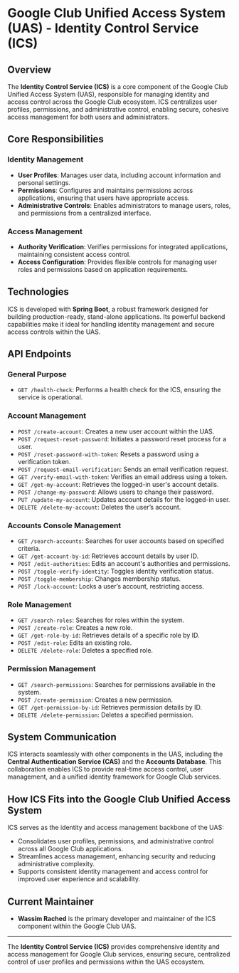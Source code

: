 # Google Club Unified Access System (UAS) - Identity Control Service (ICS)

## Overview

The **Identity Control Service (ICS)** is a core component of the Google Club Unified Access System (UAS), responsible for managing identity and access control across the Google Club ecosystem. ICS centralizes user profiles, permissions, and administrative control, enabling secure, cohesive access management for both users and administrators.

## Core Responsibilities

### Identity Management
- **User Profiles**: Manages user data, including account information and personal settings.
- **Permissions**: Configures and maintains permissions across applications, ensuring that users have appropriate access.
- **Administrative Controls**: Enables administrators to manage users, roles, and permissions from a centralized interface.

### Access Management
- **Authority Verification**: Verifies permissions for integrated applications, maintaining consistent access control.
- **Access Configuration**: Provides flexible controls for managing user roles and permissions based on application requirements.

## Technologies

ICS is developed with **Spring Boot**, a robust framework designed for building production-ready, stand-alone applications. Its powerful backend capabilities make it ideal for handling identity management and secure access controls within the UAS.

## API Endpoints

### General Purpose
- `GET /health-check`: Performs a health check for the ICS, ensuring the service is operational.

### Account Management
- `POST /create-account`: Creates a new user account within the UAS.
- `POST /request-reset-password`: Initiates a password reset process for a user.
- `POST /reset-password-with-token`: Resets a password using a verification token.
- `POST /request-email-verification`: Sends an email verification request.
- `GET /verify-email-with-token`: Verifies an email address using a token.
- `GET /get-my-account`: Retrieves the logged-in user's account details.
- `POST /change-my-password`: Allows users to change their password.
- `PUT /update-my-account`: Updates account details for the logged-in user.
- `DELETE /delete-my-account`: Deletes the user’s account.

### Accounts Console Management
- `GET /search-accounts`: Searches for user accounts based on specified criteria.
- `GET /get-account-by-id`: Retrieves account details by user ID.
- `POST /edit-authorities`: Edits an account's authorities and permissions.
- `POST /toggle-verify-identity`: Toggles identity verification status.
- `POST /toggle-membership`: Changes membership status.
- `POST /lock-account`: Locks a user’s account, restricting access.

### Role Management
- `GET /search-roles`: Searches for roles within the system.
- `POST /create-role`: Creates a new role.
- `GET /get-role-by-id`: Retrieves details of a specific role by ID.
- `POST /edit-role`: Edits an existing role.
- `DELETE /delete-role`: Deletes a specified role.

### Permission Management
- `GET /search-permissions`: Searches for permissions available in the system.
- `POST /create-permission`: Creates a new permission.
- `GET /get-permission-by-id`: Retrieves permission details by ID.
- `DELETE /delete-permission`: Deletes a specified permission.

## System Communication

ICS interacts seamlessly with other components in the UAS, including the **Central Authentication Service (CAS)** and the **Accounts Database**. This collaboration enables ICS to provide real-time access control, user management, and a unified identity framework for Google Club services.

## How ICS Fits into the Google Club Unified Access System

ICS serves as the identity and access management backbone of the UAS:
- Consolidates user profiles, permissions, and administrative control across all Google Club applications.
- Streamlines access management, enhancing security and reducing administrative complexity.
- Supports consistent identity management and access control for improved user experience and scalability.

## Current Maintainer

- **Wassim Rached** is the primary developer and maintainer of the ICS component within the Google Club UAS.

---

The **Identity Control Service (ICS)** provides comprehensive identity and access management for Google Club services, ensuring secure, centralized control of user profiles and permissions within the UAS ecosystem.
